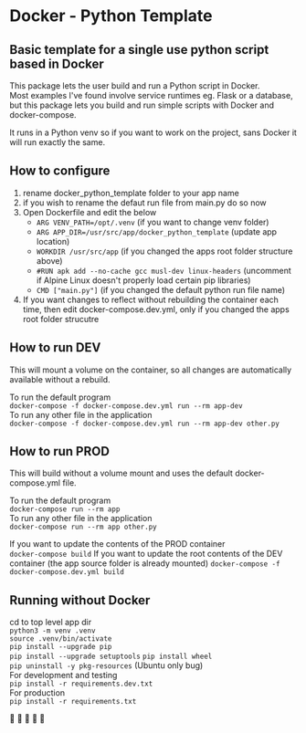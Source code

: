 # Docker - Python Template

## Basic template for a single use python script based in Docker

This package lets the user build and run a Python script in Docker.  
Most examples I've found involve service runtimes eg. Flask or a database, but this package lets you build and run simple scripts with Docker and docker-compose.

It runs in a Python venv so if you want to work on the project, sans Docker it will run exactly the same.

## How to configure

1. rename docker_python_template folder to your app name
2. if you wish to rename the defaut run file from main.py do so now
3. Open Dockerfile and edit the below
   - `ARG VENV_PATH=/opt/.venv` (if you want to change venv folder)
   - `ARG APP_DIR=/usr/src/app/docker_python_template` (update app location)
   - `WORKDIR /usr/src/app` (if you changed the apps root folder structure above)
   - `#RUN apk add --no-cache gcc musl-dev linux-headers` (uncomment if Alpine Linux doesn't properly load certain pip libraries)
   - `CMD ["main.py"]` (if you changed the default python run file name)
4. If you want changes to reflect without rebuilding the container each time, then edit docker-compose.dev.yml, only if you changed the apps root folder strucutre

## How to run DEV

This will mount a volume on the container, so all changes are automatically available without a rebuild.

To run the default program  
`docker-compose -f docker-compose.dev.yml run --rm app-dev`  
To run any other file in the application  
`docker-compose -f docker-compose.dev.yml run --rm app-dev other.py`  

## How to run PROD

This will build without a volume mount and uses the default docker-compose.yml file.

To run the default program  
`docker-compose run --rm app`  
To run any other file in the application  
`docker-compose run --rm app other.py`  

If you want to update the contents of the PROD container  
`docker-compose build`
If you want to update the root contents of the DEV container (the app source folder is already mounted)
`docker-compose -f docker-compose.dev.yml build`

## Running without Docker

cd to top level app dir  
`python3 -m venv .venv`  
`source .venv/bin/activate`  
`pip install --upgrade pip`  
`pip install --upgrade setuptools`
`pip install wheel`  
`pip uninstall -y pkg-resources` (Ubuntu only bug)  
For development and testing  
`pip install -r requirements.dev.txt`  
For production  
`pip install -r requirements.txt`  

:seedling: :seedling: :seedling: :seedling: :seedling:
